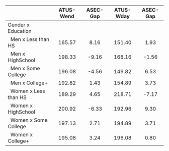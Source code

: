 
|                      |    ATUS-Wend |     ASEC-Gap |    ATUS-Wday |     ASEC-Gap |
| -------------------- | :----------: | :----------: | :----------: | :----------: |
| Gender x Education   |              |              |              |              |
| &nbsp;&nbsp;Men x Less than HS |       165.57 |         8.16 |       151.40 |         1.93 |
| &nbsp;&nbsp;Men x HighSchool |       198.33 |        -9.16 |       168.16 |        -1.56 |
| &nbsp;&nbsp;Men x Some College |       196.08 |        -4.56 |       149.82 |         6.53 |
| &nbsp;&nbsp;Men x College+ |       192.82 |         1.43 |       154.89 |         3.73 |
| &nbsp;&nbsp;Women x Less than HS |       189.29 |         4.65 |       218.71 |        -7.17 |
| &nbsp;&nbsp;Women x HighSchool |       200.92 |        -6.33 |       192.96 |         9.30 |
| &nbsp;&nbsp;Women x Some College |       197.13 |         2.71 |       194.89 |         3.71 |
| &nbsp;&nbsp;Women x College+ |       195.08 |         3.24 |       196.08 |         0.80 |

